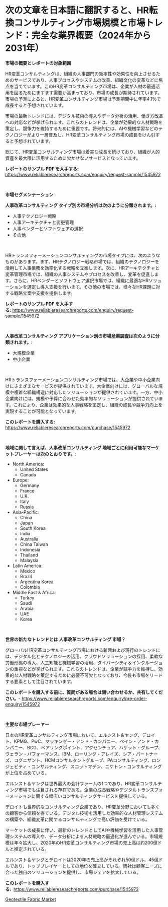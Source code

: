 <p><h1>次の文章を日本語に翻訳すると、HR転換コンサルティング市場規模と市場トレンド：完全な業界概要（2024年から2031年）</h1></p><p><strong>市場の概要とレポートの対象範囲</strong></p>
<p><p>HR変革コンサルティングは、組織の人事部門の効率性や効果性を向上させるためのサービスであり、人事プロセスやシステムの改善、組織文化の変革などに焦点を当てています。このHR変革コンサルティング市場は、企業が人材の最適活用を図るためにますます需要が高まっており、市場の成長が期待されています。市場の予測によると、HR変革コンサルティング市場は予測期間中に年率4.1％で成長すると予想されています。</p><p>市場の最新トレンドには、デジタル技術の導入やデータ分析の活用、働き方改革への対応などが挙げられます。これらのトレンドは、企業が効果的な人材戦略を策定し、競争力を維持するために重要です。将来的には、AIや機械学習などのテクノロジーがより一層普及し、HR変革コンサルティング市場の成長をけん引すると予想されています。</p><p>総じて、HR変革コンサルティング市場は着実な成長を続けており、組織が人的資産を最大限に活用するために欠かせないサービスとなっています。</p></p>
<p><strong>レポートのサンプル PDF を入手する:</strong> <a href="https://www.reliableresearchreports.com/enquiry/request-sample/1545972">https://www.reliableresearchreports.com/enquiry/request-sample/1545972</a></p>
<p>&nbsp;</p>
<p><strong>市場セグメンテーション</strong></p>
<p><strong>人事改革コンサルティング タイプ別の市場分析は次のように分類されます。:</strong></p>
<p><ul><li>人事テクノロジー戦略</li><li>人事アーキテクチャと変更管理</li><li>人事ベンダーとソフトウェアの選択</li><li>その他</li></ul></p>
<p>&nbsp;</p>
<p><p>HRトランスフォーメーションコンサルティングの市場タイプには、次のようなものがあります。まず、HRテクノロジー戦略市場では、組織のテクノロジーを活用して人事業務を効率化する戦略を立案します。次に、HRアーキテクチャと変革管理市場では、組織の人事システムやプロセスを改善し、変革を促進します。さらに、HRベンダーとソフトウェア選択市場では、組織に最適なHRソリューションを選定し導入支援を行います。その他の市場では、様々なHR課題に対する戦略立案や支援を提供します。</p></p>
<p><strong>レポートのサンプル PDF を入手する:</strong>&nbsp;<a href="https://www.reliableresearchreports.com/enquiry/request-sample/1545972">https://www.reliableresearchreports.com/enquiry/request-sample/1545972</a></p>
<p>&nbsp;</p>
<p><strong> 人事改革コンサルティング アプリケーション別の市場産業調査は次のように分類されます。:</strong></p>
<p><ul><li>大規模企業</li><li>中小企業</li></ul></p>
<p>&nbsp;</p>
<p><p>HRトランスフォーメーションコンサルティング市場では、大企業や中小企業向けにさまざまなサービスが提供されています。大企業向けには、グローバルな規模や複雑な組織構造に対応したソリューションが提供されています。一方、中小企業向けには、規模や予算に合わせた効率的なソリューションが提供されています。これにより、企業は効果的な人事戦略を策定し、組織の成長や競争力向上を実現することが可能となっています。</p></p>
<p><strong>このレポートを購入する:</strong>&nbsp; <a href="https://www.reliableresearchreports.com/purchase/1545972">https://www.reliableresearchreports.com/purchase/1545972</a></p>
<p>&nbsp;</p>
<p><strong>地域に関して言えば、人事改革コンサルティング 地域ごとに利用可能なマーケットプレーヤーは次のとおりです。:</strong></p>
<p><ul>
    <li>
        North America:
        <ul>
            <li>United States</li>
            <li>Canada</li>
        </ul>
    </li>
    <li>
        Europe:
        <ul>
            <li>Germany</li>
            <li>France</li>
            <li>U.K.</li>
            <li>Italy</li>
            <li>Russia</li>
        </ul>
    </li>
    <li>
        Asia-Pacific:
        <ul>
            <li>China</li>
            <li>Japan</li>
            <li>South Korea</li>
            <li>India</li>
            <li>Australia</li>
            <li>China Taiwan</li>
            <li>Indonesia</li>
            <li>Thailand</li>
            <li>Malaysia</li>
        </ul>
    </li>
    <li>
        Latin America:
        <ul>
            <li>Mexico</li>
            <li>Brazil</li>
            <li>Argentina Korea</li>
            <li>Colombia</li>
        </ul>
    </li>
    <li>
        Middle East & Africa:
        <ul>
            <li>Turkey</li>
            <li>Saudi</li>
            <li>Arabia</li>
            <li>UAE</li>
            <li>Korea</li>
        </ul>
    </li>
    </ul></p>
<p>&nbsp;</p>
<p><strong>世界の新たなトレンドとは 人事改革コンサルティング 市場？</strong></p>
<p><p>グローバルHR変革コンサルティング市場における新興および現行のトレンドには、デジタル化とテクノロジーの活用、クラウドソリューションの採用、柔軟な労働形態の導入、人工知能と機械学習の活用、ダイバーシティ＆インクルージョンの重視などが挙げられます。これらのトレンドは、企業が競争力を維持し、効果的な人材戦略を策定するために必要不可欠となっており、今後も市場をリードする要素として注目されています。</p></p>
<p><strong>このレポートを購入する前に、質問がある場合は問い合わせるか、共有してください。</strong>- <a href="https://www.reliableresearchreports.com/enquiry/pre-order-enquiry/1545972">https://www.reliableresearchreports.com/enquiry/pre-order-enquiry/1545972</a></p>
<p>&nbsp;</p>
<p><strong>主要な市場プレーヤー</strong></p>
<p><p>日本のHR変革コンサルティング市場において、エルンスト＆ヤング、デロイト、KPMG、PwC、マッキンゼー・アンド・カンパニー、ベイン・アンド・カンパニー、BCG、ベアリングポイント、アクセンチュア、ハケット・グループ、ヴェラン・パフォーマンス、IBM、ローリング・アレイズ、シア・パートナーズ、コグニザント、HCMコンサルタントグループ、PAコンサルティング、ロンジェビティ・コンサルティング、スコットマデン、ニケトン・コンサルティングが上位を占めている。 </p><p>エルンスト＆ヤングは世界最大の会計ファームの1つであり、HR変革コンサルティング市場でも注目される存在である。企業の成長戦略やデジタルトランスフォーメーションに関する幅広いコンサルティングサービスを提供している。 </p><p>デロイトも世界的なコンサルティング企業であり、HR変革分野においても多くの顧客から信頼を得ている。デジタル技術を活用した効率的な人材管理システムの構築や、組織変革に関するコンサルティングで高い評価を受けている。</p><p>マーケットの成長に伴い、最新のトレンドとしてAIや機械学習を活用した人事管理システムの導入や、データ分析による人材戦略の最適化が進んでいる。市場規模は年々拡大し、2020年のHR変革コンサルティング市場の売上高は約200億ドルと推定されている。 </p><p>エルンスト＆ヤングとデロイトは2020年の売上高がそれぞれ50億ドル、45億ドルであり、トッププレイヤーとしての地位を確立している。両社は顧客ニーズに合った独自のソリューションを提供し、市場シェアを拡大している。</p></p>
<p><strong>このレポートを購入する:</strong>&nbsp;&nbsp;<a href="https://www.reliableresearchreports.com/purchase/1545972">https://www.reliableresearchreports.com/purchase/1545972</a></p>
<p><p><a href="https://glittery-fuchsia-86a.notion.site/Geotextile-Fabric-Market-Size-Market-Share-and-Global-Market-Analysis-Report-2024-2031-f31db77656734ca280f65a42565fcc72">Geotextile Fabric Market</a></p></p>